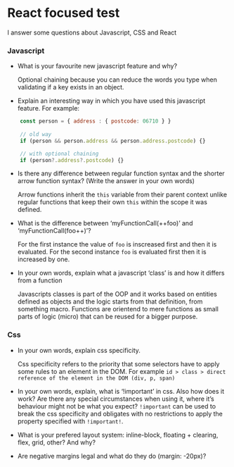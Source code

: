 # React focused test
I answer some questions about Javascript, CSS and React

### Javascript ###
* What is your favourite new javascript feature and why?

  Optional chaining because you can reduce the words you type when validating if a key exists in an object.

* Explain an interesting way in which you have used this javascript feature.
 For example: 
```javascript
    const person = { address : { postcode: 06710 } }
    
    // old way
    if (person && person.address && person.address.postcode) {}

    // with optional chaining
    if (person?.address?.postcode) {}
```

* Is there any difference between regular function syntax and the shorter arrow function syntax? (Write the answer in your own words)

  Arrow functions inherit the `this` variable from their parent context unlike regular functions that keep their own `this` within the scope it was defined.

* What is the difference between ‘myFunctionCall(++foo)’ and ‘myFunctionCall(foo++)’?

  For the first instance the value of `foo` is inscreased first and then it is evaluated.
  For the second instance `foo` is evaluated first then it is increased by one.

* In your own words, explain what a javascript ‘class’ is and how it differs from a function

  Javascripts classes is part of the OOP and it works based on entities defined as objects and the logic starts from that definition, from something macro.
Functions are orientend to mere functions as small parts of logic (micro) that can be reused for a bigger purpose.

### Css ###
* In your own words, explain css specificity.

  Css specificity refers to the priority that some selectors have to apply some rules to an element in the DOM.
  For example `id > class > direct reference of the element in the DOM (div, p, span)`
  
* In your own words, explain, what is ‘!important’ in css.  Also how does it work?  Are there any special circumstances when using it, where it’s behaviour might not be what you expect?
  `!important` can be used to break the css specificity and obligates with no restrictions to apply the property specified with `!important!`.
  
* What is your prefered layout system: inline-block, floating + clearing, flex, grid, other?  And why?
* Are negative margins legal and what do they do (margin: -20px)?
